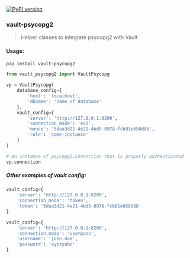 [![PyPI version](https://badge.fury.io/py/vault-psycopg2.svg)](https://badge.fury.io/py/vault-psycopg2)

### vault-psycopg2

> Helper classes to integrate psycopg2 with Vault


#### Usage:


```bash
pip install vault-psycopg2
```

```python
from vault_psycopg2 import VaultPsycopg

vp = VaultPsycopg(
    database_config={
        'host': 'localhost',
        'dbname': 'name_of_database'
    },
    vault_config={
        'server': 'http://127.0.0.1:8200',
        'connection_mode': 'ec2',
        'nonce': '5daa3d21-4e21-4bd5-8978-fcb81e658d8b',
        'role': 'some-instance'
    }
)

# An instance of psycopg2.Connection that is properly authenticated
vp.connection
```

##### Other examples of vault config:

```python
vault_config={
    'server': 'http://127.0.0.1:8200',
    'connection_mode': 'token',
    'token': '5daa3d21-4e21-4bd5-8978-fcb81e658d8b'
}
```

```python
vault_config={
    'server': 'http://127.0.0.1:8200',
    'connection_mode': 'userpass',
    'username': 'john.doe',
    'password': 'xyzzyabc'
}
```


